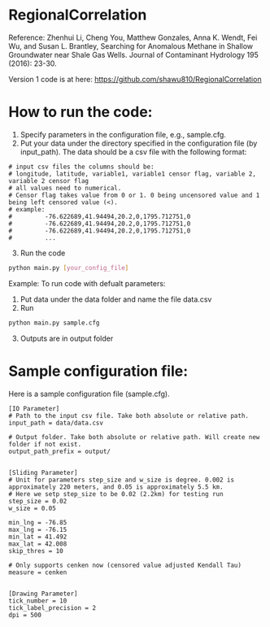 # RegionalCorrelation
Reference:
Zhenhui Li, Cheng You, Matthew Gonzales, Anna K. Wendt, Fei Wu, and Susan L. Brantley, 
Searching for Anomalous Methane in Shallow Groundwater near Shale Gas Wells. Journal of Contaminant Hydrology 195 (2016): 23-30.

Version 1 code is at here:
https://github.com/shawu810/RegionalCorrelation

# How to run the code:
1. Specify parameters in the configuration file, e.g., sample.cfg.
2. Put your data under the directory specified in the configuration file (by input_path). The data should be a csv file with the following format:
```
# input csv files the columns should be: 
# longitude, latitude, variable1, variable1 censor flag, variable 2, variable 2 censor flag
# all values need to numerical. 
# Censor flag takes value from 0 or 1. 0 being uncensored value and 1 being left censored value (<).
# example: 
#         -76.622689,41.94494,20.2,0,1795.712751,0
#         -76.622689,41.94494,20.2,0,1795.712751,0
#         -76.622689,41.94494,20.2,0,1795.712751,0
#         ...
```
3. Run the code
```bash
python main.py [your_config_file]
```

Example:
To run code with defualt parameters:
1. Put data under the data folder and name the file data.csv
2. Run
```bash
python main.py sample.cfg
```
3. Outputs are in output folder

# Sample configuration file:
Here is a sample configuration file (sample.cfg). 
```
[IO Parameter]
# Path to the input csv file. Take both absolute or relative path. 
input_path = data/data.csv 

# Output folder. Take both absolute or relative path. Will create new folder if not exist.
output_path_prefix = output/


[Sliding Parameter]
# Unit for parameters step_size and w_size is degree. 0.002 is approximately 220 meters, and 0.05 is approximately 5.5 km.
# Here we setp step_size to be 0.02 (2.2km) for testing run
step_size = 0.02 
w_size = 0.05

min_lng = -76.85
max_lng = -76.15
min_lat = 41.492
max_lat = 42.008
skip_thres = 10

# Only supports cenken now (censored value adjusted Kendall Tau)
measure = cenken


[Drawing Parameter]
tick_number = 10
tick_label_precision = 2
dpi = 500
```
